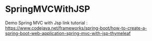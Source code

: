 # SpringMVCWithJSP
Demo Spring MVC with Jsp
link tutorial : https://www.codejava.net/frameworks/spring-boot/how-to-create-a-spring-boot-web-application-spring-mvc-with-jsp-thymeleaf
